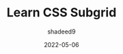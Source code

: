 ---
author: shadeed9
date: 2022-05-06
permalink: false
tags:
  - css
  - design
target_url: https://ishadeed.com/article/learn-css-subgrid/
title: Learn CSS Subgrid
---